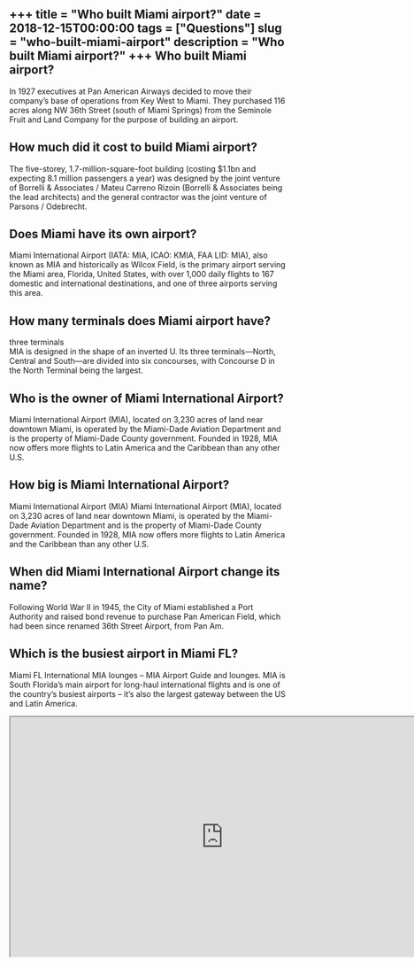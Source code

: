 +++
title = "Who built Miami airport?"
date = 2018-12-15T00:00:00
tags = ["Questions"]
slug = "who-built-miami-airport"
description = "Who built Miami airport?"
+++
Who built Miami airport?
------------------------

In 1927 executives at Pan American Airways decided to move their company’s base of operations from Key West to Miami. They purchased 116 acres along NW 36th Street (south of Miami Springs) from the Seminole Fruit and Land Company for the purpose of building an airport.

How much did it cost to build Miami airport?
--------------------------------------------

The five-storey, 1.7-million-square-foot building (costing $1.1bn and expecting 8.1 million passengers a year) was designed by the joint venture of Borrelli &amp; Associates / Mateu Carreno Rizoin (Borrelli &amp; Associates being the lead architects) and the general contractor was the joint venture of Parsons / Odebrecht.

Does Miami have its own airport?
--------------------------------

Miami International Airport (IATA: MIA, ICAO: KMIA, FAA LID: MIA), also known as MIA and historically as Wilcox Field, is the primary airport serving the Miami area, Florida, United States, with over 1,000 daily flights to 167 domestic and international destinations, and one of three airports serving this area.

How many terminals does Miami airport have?
-------------------------------------------

three terminals  
MIA is designed in the shape of an inverted U. Its three terminals—North, Central and South—are divided into six concourses, with Concourse D in the North Terminal being the largest.

Who is the owner of Miami International Airport?
------------------------------------------------

Miami International Airport (MIA), located on 3,230 acres of land near downtown Miami, is operated by the Miami-Dade Aviation Department and is the property of Miami-Dade County government. Founded in 1928, MIA now offers more flights to Latin America and the Caribbean than any other U.S.

How big is Miami International Airport?
---------------------------------------

Miami International Airport (MIA) Miami International Airport (MIA), located on 3,230 acres of land near downtown Miami, is operated by the Miami-Dade Aviation Department and is the property of Miami-Dade County government. Founded in 1928, MIA now offers more flights to Latin America and the Caribbean than any other U.S.

When did Miami International Airport change its name?
-----------------------------------------------------

Following World War II in 1945, the City of Miami established a Port Authority and raised bond revenue to purchase Pan American Field, which had been since renamed 36th Street Airport, from Pan Am.

Which is the busiest airport in Miami FL?
-----------------------------------------

Miami FL International MIA lounges – MIA Airport Guide and lounges. MIA is South Florida’s main airport for long-haul international flights and is one of the country’s busiest airports – it’s also the largest gateway between the US and Latin America.

<iframe allow="accelerometer; autoplay; clipboard-write; encrypted-media; gyroscope; picture-in-picture" allowfullscreen="" class="__youtube_prefs__  epyt-is-override  no-lazyload" data-no-lazy="1" data-origheight="433" data-origwidth="770" data-skipgform_ajax_framebjll="" height="433" id="_ytid_20038" loading="lazy" src="https://www.youtube.com/embed/5lL-Y-rgNr4?enablejsapi=1&autoplay=0&cc_load_policy=0&cc_lang_pref=&iv_load_policy=1&loop=0&modestbranding=0&rel=1&fs=1&playsinline=0&autohide=2&theme=dark&color=red&controls=1&" title="YouTube player" width="770"></iframe>